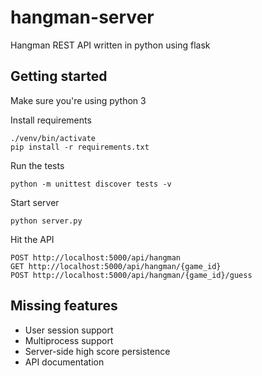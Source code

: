 # hangman-server
Hangman REST API written in python using flask

## Getting started
Make sure you're using python 3

Install requirements
```
./venv/bin/activate
pip install -r requirements.txt
```

Run the tests
```
python -m unittest discover tests -v
```

Start server
```
python server.py
```

Hit the API
```
POST http://localhost:5000/api/hangman
GET http://localhost:5000/api/hangman/{game_id}
POST http://localhost:5000/api/hangman/{game_id}/guess
```

## Missing features
- User session support
- Multiprocess support
- Server-side high score persistence
- API documentation

